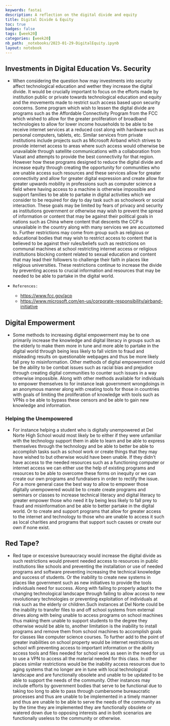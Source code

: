 ```yaml
---
keywords: fastai
description: A reflection on the digital divide and equity
title: Digital Divide & Equity
toc: true
badges: false
tags: [week20]
categories: [week20]
nb_path: _notebooks/2023-01-29-DigitalEquity.ipynb
layout: notebook
---
```


<!--
#################################################
### THIS FILE WAS AUTOGENERATED! DO NOT EDIT! ###
#################################################
# file to edit: _notebooks/2023-01-29-DigitalEquity.ipynb
-->

<div class="container" id="notebook-container">
        
<div class="cell border-box-sizing text_cell rendered"><div class="inner_cell">
<div class="text_cell_render border-box-sizing rendered_html">
<h2 id="Investments-in-Digital-Education-Vs.-Security">Investments in Digital Education Vs. Security<a class="anchor-link" href="#Investments-in-Digital-Education-Vs.-Security"> </a></h2><ul>
<li><p>When considering the question how may investments into security affect technological education and wether they increase the digital divide. It would be crucially important to focus on the efforts made by institution public or private towards technological education and equity and the movements made to restrict such access based upon security concerns. Some program which wish to lessen the digital divide are programs such as the Affordable Connectivity Program from the FCC which wished to allow for the greater proliferation of broadband technologies to allow for lower income households to be able to be receive internet services at a reduced cost along with hardware such as personal computers, tablets, etc. Similar services from private institutions include projects such as Microsoft Airband which strives to provide internet access to areas where such access would otherwise be unavailable through satellite communications with a collaboration from Viasat and attempts to provide the best connectivity for that region. However how these programs designed to reduce the digital divide and increase equity through creating the opportunity for communities who are unable access such resources and these services allow for greater connectivity and allow for greater digital expression and create allow for greater upwards mobility in professions such as computer science a field where having access to a machine is otherwise impossible and support families to be able to partake in digital activities which we consider to be required for day to day task such as schoolwork or social interaction. These goals may be limited by fears of privacy and security as institutions government or otherwise may wish to prevent the spread of information or content that may be against their political goals in nations such as China where content that descents the CCP is unavailable in the country along with many services we are accustomed to. Further restrictions may come from group such as religious or educational bodies that may wish to restrict access to content that is believed to be against their rules/beliefs such as restrictions on communal machines at school restricting internet access or religious institutions blocking content related to sexual education and content that may lead their followers to challenge their faith in places like religious universities. These restrictions continue to increase the divide by preventing access to crucial information and resources that may be needed to be able to partake in the digital world.</p>
</li>
<li><p><code>References:</code></p>
<ul>
<li><a href="https://www.fcc.gov/acp">https://www.fcc.gov/acp</a></li>
<li><a href="https://www.microsoft.com/en-us/corporate-responsibility/airband-initiative">https://www.microsoft.com/en-us/corporate-responsibility/airband-initiative</a></li>
</ul>
</li>
</ul>
<h2 id="Digital-Empowerment">Digital Empowerment<a class="anchor-link" href="#Digital-Empowerment"> </a></h2><ul>
<li>Some methods to increasing digital empowerment may be to one primarily increase the knowledge and digital literacy in groups such as the elderly to make them more in tune and more able to partake in the digital world through being less likely to fall victim to fraud and misleading results on questionable webpages and thus be more likely fall prey to misinformation. Other methods of digital empowerment could be the ability to be combat issues such as racial bias and prejudice through creating digital communities to counter such issues in a way otherwise impossible. Along with other methods available for individuals to empower themselves to for instance leak government wrongdoings in an anonymous manner along with creating tools for those in countries with goals of limiting the proliferation of knowledge with tools such as VPNs o be able to bypass these censors and be able to gain new knowledge and information. </li>
</ul>
<h3 id="Helping-the-Unempowered">Helping the Unempowered<a class="anchor-link" href="#Helping-the-Unempowered"> </a></h3><ul>
<li>For instance helping a student who is digitally unempowered at Del Norte High School would most likely be to either if they were unfamiliar with the technology support them in able to learn and be able to express themselves through the technology and be able to better be able to accomplish tasks such as school work or create things that they may have wished to but otherwise would have been unable. If they didn't have access to the needed resources such as a functioning computer or internet access we can either use the help of existing programs and resources to be able to overcome these forms on inequity or we can create our own programs and fundraisers in order to rectify the issue. For a more general case the best way to allow to empower those digitally unempowered would be to create create programs and seminars or classes to increase technical literacy and digital literacy to greater empower those who need it by being less likely to fall prey to fraud and misinformation and be able to better partake in the digital world. Or to create and support programs that allow for greater access to the internet and technology to those who are unable to access it such as local charities and programs that support such causes or create our own if none exist.</li>
</ul>
<h2 id="Red-Tape?">Red Tape?<a class="anchor-link" href="#Red-Tape?"> </a></h2><ul>
<li>Red tape or excessive bureaucracy would increase the digital divide as such restrictions would prevent needed access to resources in public institutions like schools and preventing the installation or use of needed programs and software preventing increasing the technical knowledge and success of students. Or the inability to create new systems in places like government such as new initiatives to provide the tools individuals need for success. Along with failing to properly adapt to the changing technological landscape through failing to allow access to new revolutionary technologies or preventing exploitation of individuals at risk such as the elderly or children.Such instances at Del Norte could be the inability to transfer files to and off school systems from external drives along with being unable to access programs on school machines thus making them unable to support students to the degree they otherwise would be able to, another limitation is the inability to install programs and remove them from school machines to accomplish goals for classes like computer science courses. To further add to the point of greater inabilities on school property would be internet restrictions on school wifi preventing access to important information or the ability access tools and files needed for school work as seen in the need for us to use a VPN to access all the material needed for this class. In other places similar restrictions would be the inability access resources due to aging systems that no longer are in tune with local technological landscape and are functionally obsolete and unable to be updated to be able to support the needs of the community. Other instances may include efforts by government bodies that serve to be functional due to taking too long to able to pass through cumbersome bureaucratic processes and thus are unable to be implemented in a timely manner and thus are unable to be able to serve the needs of the community as by the time they are implemented they are functionally obsolete or watered down due to opposing interests and in both scenarios are functionally useless to the community or otherwise.  </li>
</ul>

</div>
</div>
</div>
</div>
 

